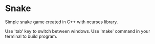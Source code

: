 # Snake

Simple snake game created in C++ with ncurses library.

Use 'tab' key to switch between windows.
Use 'make' command in your terminal to build program.
